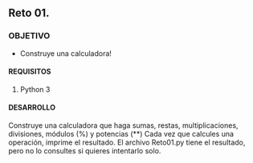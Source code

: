 ## Reto 01.

### OBJETIVO 
 - Construye una calculadora!

#### REQUISITOS 
1. Python 3

#### DESARROLLO
Construye una calculadora que haga sumas, restas, multiplicaciones, divisiones, módulos (%) y potencias (**)
Cada vez que calcules una operación, imprime el resultado. 
El archivo Reto01.py tiene el resultado, pero no lo consultes si quieres intentarlo solo.
